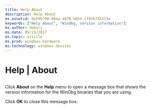 ```yaml
---
title: Help About
description: Help About
ms.assetid: 0eb9b790-00aa-4070-b854-cf936745313a
keywords: ["Help About", "WinDbg, version information"]
ms.author: domars
ms.date: 05/23/2017
ms.topic: article
ms.prod: windows-hardware
ms.technology: windows-devices
---
```


# Help | About


## <span id="ddk_help_about_dbg"></span><span id="DDK_HELP_ABOUT_DBG"></span>


Click **About** on the **Help** menu to open a message box that shows the version information for the WinDbg binaries that you are using.

Click **OK** to close this message box.

 

 





